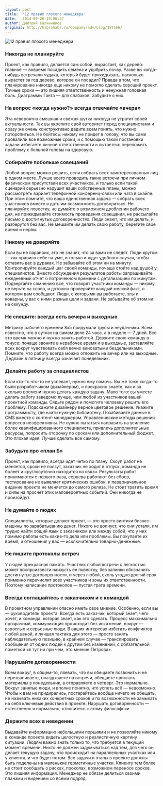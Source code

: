 ```yaml
---
layout: post
title:  '12 правил плохого менеджера'
date:   2014-09-26 19:06:37
author: Дмитрий Калинников
original: http://habrahabr.ru/company/adv/blog/187566/
---
```


![12 правил плохого менеджера](http://habrastorage.org/storage2/639/820/3a6/6398203a6d559afd4d5f23338b2a8c27.jpg)

### Никогда не планируйте

Проект, как правило, делается сам собой, вырастает, как дерево: главное — вовремя посадить семена и удобрить почву. Разве вы когда-нибудь встречали чудака, который будет прикидывать, насколько вырастет за год дерево, которое он посадил? Правда в том, что планирование никогда еще никому не помогло сделать хороший проект. Точные сроки — это лишняя ответственность и ненужная головная боль. Диаграммы Ганта — для слабаков. Забудьте о них.

### На вопрос «когда нужно?» всегда отвечайте «вчера»

Эта невероятно смешная и свежая шутка никогда не утратит своей актуальности. Так вы укрепите свой авторитет перед специалистами и сразу же очень конструктивно дадите всем понять, что нужно поторопиться. Не бойтесь: никому не придет в голову, что вы сами провалили все возможные сроки, и с помощью такой постановки задачи избегаете личной ответственности и пытаетесь переложить проблему с больной головы на здоровую.

### Собирайте побольше совещаний

Любой вопрос можно решить, если собрать всех заинтересованных лиц в одном месте. Лучше всего проводить такие встречи при личном физическом присутствии всех участников, и только если такой сценарий серьезно нарушит ваши собственные планы, можно рассмотреть вариант телефонной конференц-связи или чата в скайпе. При этом помните, что ваша единственная задача — собрать всех участников вместе и дать им возможность договориться. Не планируйте повестку, не думайте о возможном дроблении рабочего дня, не прикидывайте стоимость проведения совещания, не рассылайте письмо о достигнутых договоренностях. Люди знают, что им делать, и разберутся без вас. Не мешайте им делать свою работу, берегите свое время и нервы.

### Никому не доверяйте

Если вы не параноик, это не значит, что за вами не следят. Люди кругом — как правило себе на уме, и только и ждут удобного случая, чтобы оставить вас в дураках. Не забывайте об этом ни на минуту. Контролируйте каждый шаг своей команды, почаще стойте над душой у специалистов. Вместо обсуждения результатов работы запрашивайте ежедневный отчет о потраченном времени с детализацией по минутам. Подвергайте сомнению все, что говорят участники команды — никому не верьте на слово, и дотошно проверяйте каждый мелкий факт, о котором вам сообщают. Люди, с которыми вы работаете, злы и коварны, у вас с ними разные цели и задачи. Не забывайте об этом ни на секунду.

### Не спешите: всегда есть вечера и выходные

Метрику рабочего времени 8х5 придумали трусы и неудачники. Всем известно, что в сутках на самом деле 24 часа, а в неделе — 7 дней. Все это время можно и нужно занять работой. Держите свою команду в тонусе: почаще звоните в нерабочее время и в выходные, заставляйте всех вокруг чувствовать себя вечно виноватыми бездельниками. Помните, что работу всегда можно отложить на вечер или на выходные. Дедлайн в пятницу всегда означает понедельник.

### Делайте работу за специалистов

Если кто-то что-то не успевает, нужно ему помочь. Вы же тоже когда-то были разработчиком (дизайнером), и прекрасно знаете, как и за сколько времени нужно делать каждую задачу. Мало того: вы умеете делать работу заведомо лучше, чем любой из участников вашей проектной команды. Сядьте рядом и помогите человеку решить его проблему. Подскажите дизайнеру верное цветовое решение. Укажите программисту, где найти нужную библиотеку. Позабивайте данные в CMS вместе с контент-менеджером. Управленческие методы решения вопросов неэффективны. Не нужно пытаться направить на усиление более квалифицированного специалиста, привлечь дополнительные ресурсы, попросить отсрочку по срокам или дополнительный бюджет. Это плохая идея. Лучше сделать все самому. 

### Забудьте про «план Б»

Проект, как правило, всегда идет четко по плану. Скоуп работ не меняется, сроки не ползут, заказчик не ходит в отпуск, команда не болеет и круглосуточно находится на связи. Результаты работ принимаются с первого раза, сервера работают без сбоев, тестирование не выявляет критических ошибок, и первоначальное видение проекта не меняется до самого релиза. Не стоит тратить время и силы на просчет этих маловероятных событий. Они никогда не произойдут.

### Не думайте о людях

Специалисты, которые делают проект, — это просто винтики бизнес-машины по зарабатыванию денег. Никого не волнует, что они устали, им трудно найти общий язык с заказчиком или между собой, что у них помимо работы есть какие-то дела или проблемы. Вы покупаете их время, и отношения у вас — исключительно товарно-денежные.

### Не пишите протоколы встреч

У людей прекрасная память. Участник любой встречи с легкостью может воспроизвести наизусть ее повестку, без запинки обозначить достигнутые договоренности, и через любой, сколь угодно долгий срок поименно перечислит всех участников и зоны их ответственности. Поэтому написание протоколов — пустая трата времени.

### Всегда соглашайтесь с заказчиком и с командой

В проектном управлении опасно иметь свое мнение. Особенно, если вы — руководитель проекта. Всегда есть заказчик, который знает, чего хочет, и команда, которая знает, как это сделать. Процесс максимально прозрачный, коммуникация происходит без искажений, вокруг — взрослые и серьезные люди. В ваших интересах избегать конфликтов любой ценой, и лучшая тактика для этого — просто занять наблюдательную позицию, в крайнем случае — транслировать сообщения от одних людей к другим без изменений, с обязательной пометкой «я тут ни при чем, это мнение Петрова». 

### Нарушайте договоренности

Всем вокруг, в общем-то, плевать, что вы обещаете позвонить и не перезваниваете, опаздываете на встречи, обещаете прислать материалы в понедельник, а отправляете в четверг. Это нормально. Вокруг занятые люди, и вполне понятно, что успеть всё — невозможно. Чтобы к вам не придирались, постарайтесь вообще ничего не обещать, не называть никаких конкретных сроков и по возможности не замыкать на себя ключевые действия в проекте. Нарушать договоренности — естественно и нормально, относитесь к этому философски.

### Держите всех в неведении

Выдавайте информацию небольшими порциями и не позволяйте никому в команде проекта видеть целостную и реалистичную картину ситуации. Людям важно знать только то, что требуется в текущий момент времени. Никто не должен задумываться над тем, для чего он делает текущую задачу, что происходит на параллельных участках или у клиента, и что будет потом. Все задачи и этапы в проекте должны быть поделены на маленькие герметичные участки. Клиенту тем более не стоит сообщать о рисках, проколах, возможном переносе сроков. Это лишняя информация. Менеджер не обязан делиться своими планами и видением со всеми подряд.